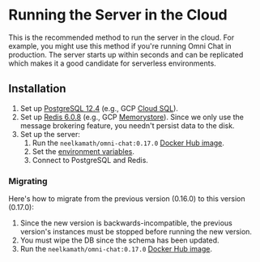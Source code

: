 # Running the Server in the Cloud

This is the recommended method to run the server in the cloud. For example, you might use this method if you're running Omni Chat in production. The server starts up within seconds and can be replicated which makes it a good candidate for serverless environments.

## Installation

1. Set up [PostgreSQL 12.4](https://www.postgresql.org/) (e.g., GCP [Cloud SQL](https://cloud.google.com/sql/docs/postgres/)).
1. Set up [Redis 6.0.8](https://redis.io) (e.g., GCP [Memorystore](https://cloud.google.com/memorystore/)). Since we only use the message brokering feature, you needn't persist data to the disk.
1. Set up the server:
   1. Run the `neelkamath/omni-chat:0.17.0` [Docker Hub image](https://hub.docker.com/repository/docker/neelkamath/omni-chat).
   1. Set the [environment variables](env.md).
   1. Connect to PostgreSQL and Redis.

### Migrating

Here's how to migrate from the previous version (0.16.0) to this version (0.17.0):

1. Since the new version is backwards-incompatible, the previous version's instances must be stopped before running the new version.
1. You must wipe the DB since the schema has been updated.
1. Run the `neelkamath/omni-chat:0.17.0` [Docker Hub image](https://hub.docker.com/repository/docker/neelkamath/omni-chat).

